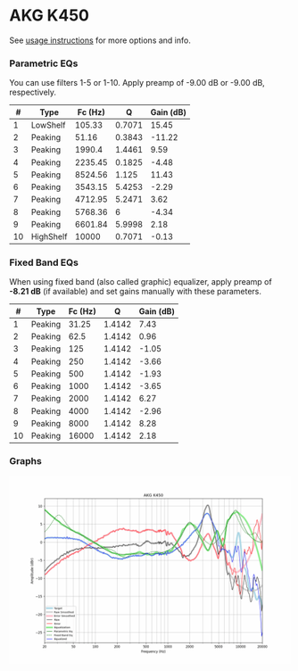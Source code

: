 # AKG K450
See [usage instructions](https://github.com/jaakkopasanen/AutoEq#usage) for more options and info.

### Parametric EQs
You can use filters 1-5 or 1-10. Apply preamp of -9.00 dB or -9.00 dB, respectively.

|   # | Type      |   Fc (Hz) |      Q |   Gain (dB) |
|-----|-----------|-----------|--------|-------------|
|   1 | LowShelf  |    105.33 | 0.7071 |       15.45 |
|   2 | Peaking   |     51.16 | 0.3843 |      -11.22 |
|   3 | Peaking   |   1990.4  | 1.4461 |        9.59 |
|   4 | Peaking   |   2235.45 | 0.1825 |       -4.48 |
|   5 | Peaking   |   8524.56 | 1.125  |       11.43 |
|   6 | Peaking   |   3543.15 | 5.4253 |       -2.29 |
|   7 | Peaking   |   4712.95 | 5.2471 |        3.62 |
|   8 | Peaking   |   5768.36 | 6      |       -4.34 |
|   9 | Peaking   |   6601.84 | 5.9998 |        2.18 |
|  10 | HighShelf |  10000    | 0.7071 |       -0.13 |

### Fixed Band EQs
When using fixed band (also called graphic) equalizer, apply preamp of **-8.21 dB** (if available) and set gains manually with these parameters.

|   # | Type    |   Fc (Hz) |      Q |   Gain (dB) |
|-----|---------|-----------|--------|-------------|
|   1 | Peaking |     31.25 | 1.4142 |        7.43 |
|   2 | Peaking |     62.5  | 1.4142 |        0.96 |
|   3 | Peaking |    125    | 1.4142 |       -1.05 |
|   4 | Peaking |    250    | 1.4142 |       -3.66 |
|   5 | Peaking |    500    | 1.4142 |       -1.93 |
|   6 | Peaking |   1000    | 1.4142 |       -3.65 |
|   7 | Peaking |   2000    | 1.4142 |        6.27 |
|   8 | Peaking |   4000    | 1.4142 |       -2.96 |
|   9 | Peaking |   8000    | 1.4142 |        8.28 |
|  10 | Peaking |  16000    | 1.4142 |        2.18 |

### Graphs
![](./AKG%20K450.png)
